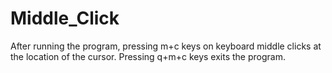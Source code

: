 # Middle_Click
After running the program, pressing m+c keys on keyboard middle clicks at the location of the cursor.
Pressing q+m+c keys exits the program.
